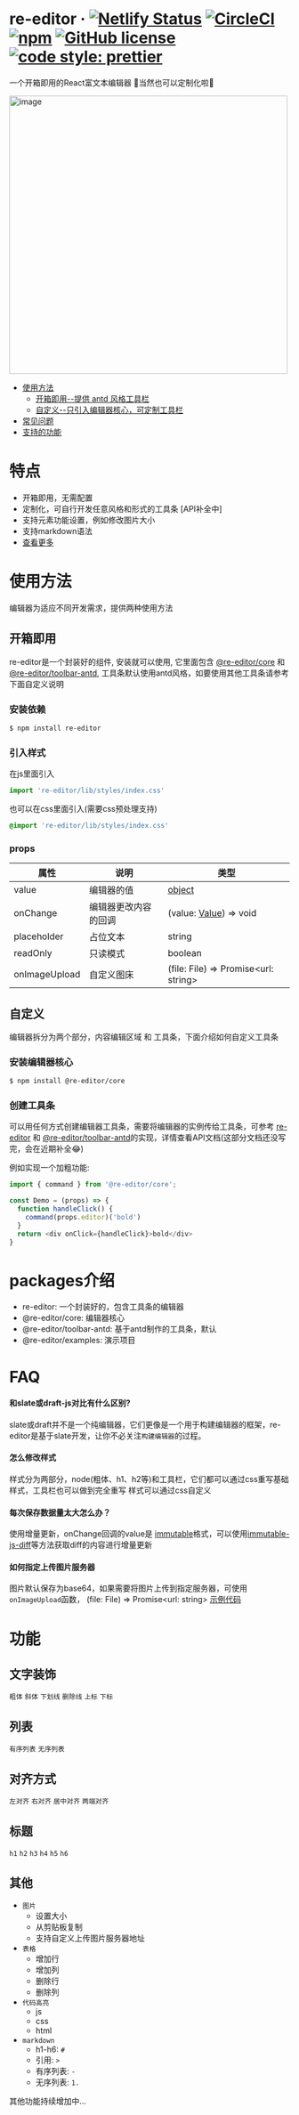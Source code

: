# re-editor &middot; [![Netlify Status](https://api.netlify.com/api/v1/badges/815fce6a-8e8e-4af9-b2c8-5c15dace9288/deploy-status)](https://app.netlify.com/sites/re-editor/deploys) [![CircleCI](https://circleci.com/gh/wowlusitong/re-editor.svg?style=svg)](https://circleci.com/gh/wowlusitong/re-editor) [![npm](https://img.shields.io/npm/v/re-editor.svg?style=popout)](https://www.npmjs.com/package/re-editor) [![GitHub license](https://img.shields.io/badge/license-MIT-blue.svg)](https://github.com/wowlusitong/re-editor/blob/master/LICENSE)  [![code style: prettier](https://img.shields.io/badge/code_style-prettier-ff69b4.svg?style=flat-square)](https://github.com/prettier/prettier)
一个开箱即用的React富文本编辑器 🚀当然也可以定制化啦👏

<img width="500" alt="image" src="https://user-images.githubusercontent.com/3221051/54874637-513c2580-4e2a-11e9-94f1-3d9893e20066.png">



- [使用方法](#使用方法)
  - [开箱即用--提供 antd 风格工具栏](#开箱即用)
  - [自定义--只引入编辑器核心，可定制工具栏](#自定义)
- [常见问题](#FAQ)
- [支持的功能](#功能)

# 特点
- 开箱即用，无需配置
- 定制化，可自行开发任意风格和形式的工具条 [API补全中]
- 支持元素功能设置，例如修改图片大小
- 支持markdown语法
- [查看更多](#功能)

# 使用方法
编辑器为适应不同开发需求，提供两种使用方法

## 开箱即用
re-editor是一个封装好的组件, 安装就可以使用, 它里面包含 [@re-editor/core](https://www.npmjs.com/package/@re-editor/core) 和 [@re-editor/toolbar-antd](https://www.npmjs.com/package/@re-editor/toolbar-antd), 工具条默认使用antd风格，如要使用其他工具条请参考下面自定义说明
### 安装依赖
```sh
$ npm install re-editor
```
### 引入样式
在js里面引入
```js
import 're-editor/lib/styles/index.css'
```
也可以在css里面引入(需要css预处理支持)
```css
@import 're-editor/lib/styles/index.css'
```

### props
| 属性 | 说明 |类型|
| - | - |-|
| value | 编辑器的值 | [object](https://github.com/wowlusitong/re-editor/blob/master/packages/core/src/scripts/utils/utils.js#L4-L19)
| onChange| 编辑器更改内容的回调|(value: [Value](https://docs.slatejs.org/slate-core/value)) => void
| placeholder | 占位文本 | string
| readOnly | 只读模式 | boolean
| onImageUpload | 自定义图床 | (file: File) => Promise<url: string>

## 自定义
编辑器拆分为两个部分，内容编辑区域 和 工具条，下面介绍如何自定义工具条
### 安装编辑器核心
```sh
$ npm install @re-editor/core
```
### 创建工具条
可以用任何方式创建编辑器工具条，需要将编辑器的实例传给工具条，可参考 [re-editor](https://github.com/wowlusitong/re-editor/tree/master/packages/re-editor) 和 [@re-editor/toolbar-antd](https://github.com/wowlusitong/re-editor/tree/master/packages/toolbar-antd)的实现，详情查看API文档(这部分文档还没写完，会在近期补全😂)

例如实现一个加粗功能:
```js
import { command } from '@re-editor/core';

const Demo = (props) => {
  function handleClick() {
    command(props.editor)('bold')
  }
  return <div onClick={handleClick}>bold</div>
}

```

# packages介绍
- re-editor: 一个封装好的，包含工具条的编辑器
- @re-editor/core: 编辑器核心
- @re-editor/toolbar-antd: 基于antd制作的工具条，默认
- @re-editor/examples: 演示项目


# FAQ
#### 和slate或draft-js对比有什么区别?
slate或draft并不是一个纯编辑器，它们更像是一个用于构建编辑器的框架，re-editor是基于slate开发，让你不必关注`构建编辑器`的过程。
#### 怎么修改样式
样式分为两部分，node(粗体、h1、h2等)和工具栏，它们都可以通过css重写基础样式，工具栏也可以做到完全重写
样式可以通过css自定义
#### 每次保存数据量太大怎么办？
使用增量更新，onChange回调的value是 [immutable](https://github.com/immutable-js/immutable-js)格式，可以使用[immutable-js-diff](https://github.com/intelie/immutable-js-diff#readme)等方法获取diff的内容进行增量更新
#### 如何指定上传图片服务器
图片默认保存为base64，如果需要将图片上传到指定服务器，可使用`onImageUpload`函数，
(file: File) => Promise<url: string> [示例代码](https://github.com/wowlusitong/re-editor/blob/master/packages/examples/src/scripts/CustomUploadImageApp.js)




# 功能

## 文字装饰
`粗体` `斜体` `下划线` `删除线` `上标` `下标`
## 列表
`有序列表` `无序列表`
## 对齐方式
`左对齐` `右对齐` `居中对齐` `两端对齐`

## 标题
`h1` `h2` `h3` `h4` `h5` `h6`

## 其他
- `图片`
  - 设置大小
  - 从剪贴板复制
  - 支持自定义上传图片服务器地址
- `表格`
  - 增加行
  - 增加列
  - 删除行
  - 删除列
- `代码高亮`
  - js
  - css
  - html
- `markdown`
  - h1-h6: `# `
  - 引用: `> `
  - 有序列表: `- `
  - 无序列表: `1. `

其他功能持续增加中...
